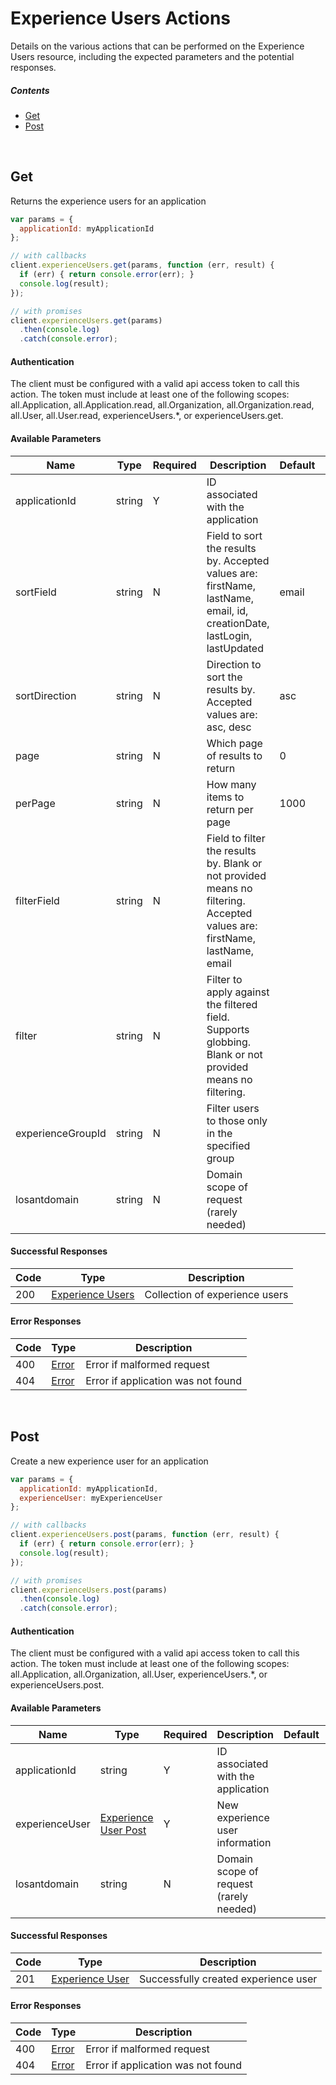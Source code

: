 # Experience Users Actions

Details on the various actions that can be performed on the
Experience Users resource, including the expected
parameters and the potential responses.

##### Contents

*   [Get](#get)
*   [Post](#post)

<br/>

## Get

Returns the experience users for an application

```javascript
var params = {
  applicationId: myApplicationId
};

// with callbacks
client.experienceUsers.get(params, function (err, result) {
  if (err) { return console.error(err); }
  console.log(result);
});

// with promises
client.experienceUsers.get(params)
  .then(console.log)
  .catch(console.error);
```

#### Authentication
The client must be configured with a valid api access token to call this
action. The token must include at least one of the following scopes:
all.Application, all.Application.read, all.Organization, all.Organization.read, all.User, all.User.read, experienceUsers.*, or experienceUsers.get.

#### Available Parameters

| Name | Type | Required | Description | Default | Example |
| ---- | ---- | -------- | ----------- | ------- | ------- |
| applicationId | string | Y | ID associated with the application |  | 575ec8687ae143cd83dc4a97 |
| sortField | string | N | Field to sort the results by. Accepted values are: firstName, lastName, email, id, creationDate, lastLogin, lastUpdated | email | email |
| sortDirection | string | N | Direction to sort the results by. Accepted values are: asc, desc | asc | asc |
| page | string | N | Which page of results to return | 0 | 0 |
| perPage | string | N | How many items to return per page | 1000 | 10 |
| filterField | string | N | Field to filter the results by. Blank or not provided means no filtering. Accepted values are: firstName, lastName, email |  | email |
| filter | string | N | Filter to apply against the filtered field. Supports globbing. Blank or not provided means no filtering. |  | my*user |
| experienceGroupId | string | N | Filter users to those only in the specified group |  | 575ec8687ae143cd83dc4a97 |
| losantdomain | string | N | Domain scope of request (rarely needed) |  | example.com |

#### Successful Responses

| Code | Type | Description |
| ---- | ---- | ----------- |
| 200 | [Experience Users](_schemas.md#experience-users) | Collection of experience users |

#### Error Responses

| Code | Type | Description |
| ---- | ---- | ----------- |
| 400 | [Error](_schemas.md#error) | Error if malformed request |
| 404 | [Error](_schemas.md#error) | Error if application was not found |

<br/>

## Post

Create a new experience user for an application

```javascript
var params = {
  applicationId: myApplicationId,
  experienceUser: myExperienceUser
};

// with callbacks
client.experienceUsers.post(params, function (err, result) {
  if (err) { return console.error(err); }
  console.log(result);
});

// with promises
client.experienceUsers.post(params)
  .then(console.log)
  .catch(console.error);
```

#### Authentication
The client must be configured with a valid api access token to call this
action. The token must include at least one of the following scopes:
all.Application, all.Organization, all.User, experienceUsers.*, or experienceUsers.post.

#### Available Parameters

| Name | Type | Required | Description | Default | Example |
| ---- | ---- | -------- | ----------- | ------- | ------- |
| applicationId | string | Y | ID associated with the application |  | 575ec8687ae143cd83dc4a97 |
| experienceUser | [Experience User Post](_schemas.md#experience-user-post) | Y | New experience user information |  | [Experience User Post Example](_schemas.md#experience-user-post-example) |
| losantdomain | string | N | Domain scope of request (rarely needed) |  | example.com |

#### Successful Responses

| Code | Type | Description |
| ---- | ---- | ----------- |
| 201 | [Experience User](_schemas.md#experience-user) | Successfully created experience user |

#### Error Responses

| Code | Type | Description |
| ---- | ---- | ----------- |
| 400 | [Error](_schemas.md#error) | Error if malformed request |
| 404 | [Error](_schemas.md#error) | Error if application was not found |
